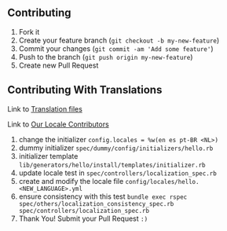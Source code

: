 ## Contributing

1. Fork it
2. Create your feature branch (`git checkout -b my-new-feature`)
3. Commit your changes (`git commit -am 'Add some feature'`)
4. Push to the branch (`git push origin my-new-feature`)
5. Create new Pull Request





## Contributing With Translations

Link to [Translation files](https://github.com/hello-gem/hello/blob/master/config/locales/hello.en.yml)

Link to [Our Locale Contributors](https://github.com/hello-gem/hello/blob/master/LOCALES.md)

1. change the initializer `config.locales = %w(en es pt-BR <NL>)`
  1. dummy initializer `spec/dummy/config/initializers/hello.rb`
  2. initializer template `lib/generators/hello/install/templates/initializer.rb`
2. update locale test in `spec/controllers/localization_spec.rb`
3. create and modify the locale file `config/locales/hello.<NEW_LANGUAGE>.yml`
4. ensure consistency with this test `bundle exec rspec spec/others/localization_consistency_spec.rb spec/controllers/localization_spec.rb`
5. Thank You! Submit your Pull Request `:)`

